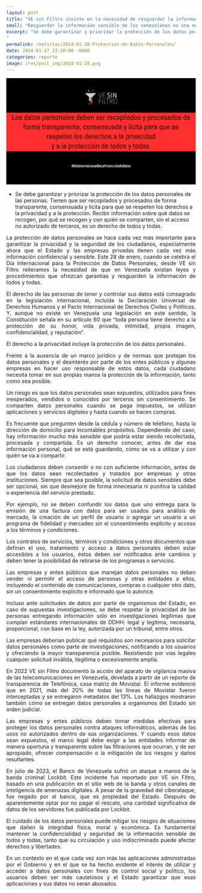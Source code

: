 ```yaml
---
layout: post
title: "VE sin Filtro insiste en la necesidad de resguardar la información sensible de los venezolanos"
small: "Resguardar la información sensible de los venezolanos es una necesidad"
excerpt: "Se debe garantizar y priorizar la protección de los datos personales de las personas. Tienen que ser recopilados y procesados de forma transparente, consensuada y lícita para que se respeten los derechos a la privacidad y a la protección. Recibir información sobre qué datos se recogen, por qué se recogen y con quién se comparten, sin el acceso no autorizado de terceros, es un derecho de todos y todas.
"
permalink: /noticias/2024-01-28-Proteccion-de-Datos-Personales/
date: 2024-01-27 23:30:00 -0400
categories: reporte
image: /res/post_img/2024-01-28.png
---
```

![](/res/post_img/2024-01-28.png)
* Se debe garantizar y priorizar la protección de los datos personales de las personas. Tienen que ser recopilados y procesados de forma transparente, consensuada y lícita para que se respeten los derechos a la privacidad y a la protección. Recibir información sobre qué datos se recogen, por qué se recogen y con quién se comparten, sin el acceso no autorizado de terceros, es un derecho de todos y todas.

<p style="text-align: justify;">La protección de datos personales se hace cada vez más importante para garantizar la privacidad y la seguridad de los ciudadanos, especialmente ahora que el Estado y las empresas privadas tienen cada vez más información confidencial y sensible. Este 28 de enero, cuando se celebra el Día Internacional para la Protección de Datos Personales, desde VE sin Filtro reiteramos la necesidad de que en Venezuela existan leyes y procedimientos que ofrezcan garantías y resguarden la información de todos y todas.</p>

<p style="text-align: justify;">El derecho de las personas de tener y controlar sus datos está consagrado en la legislación internacional, incluida la Declaración Universal de Derechos Humanos y el Pacto Internacional de Derechos Civiles y Políticos. Y, aunque no existe en Venezuela una legislación en este sentido, la Constitución señala en su artículo 60 que “toda persona tiene derecho a la protección de su honor, vida privada, intimidad, propia imagen, confidencialidad, y reputación“.</p>

<p style="text-align: justify;">El derecho a la privacidad incluye la protección de los datos personales.</p>

<p style="text-align: justify;">Frente a la ausencia de un marco jurídico y de normas que protejan los datos personales y el desinterés por parte de los entes públicos y algunas empresas en hacer uso responsable de estos datos, cada ciudadano necesita tomar en sus propias manos la protección de la información, tanto como sea posible.</p>

<p style="text-align: justify;">Un riesgo es que los datos personales sean expuestos, utilizados para fines inesperados, vendidos o conocidos por terceros sin consentimiento. Se comparten datos personales cuando se paga impuestos,  se utilizan aplicaciones y servicios digitales y hasta cuando se hacen  compras.</p>

<p style="text-align: justify;">Es frecuente que pregunten desde la cédula y número de teléfono, hasta la dirección de domicilio para incontables propósitos. Dependiendo del caso, hay información mucho más sensible que podría estar siendo recolectada, procesada y compartida. Es un derecho conocer, antes de dar esa información personal, qué se está guardando, cómo se va a utilizar y con quién se va a compartir.</p>

<p style="text-align: justify;">Los ciudadanos deben consentir o no con suficiente información, antes de que los datos sean recolectados y tratados por empresas y otras instituciones. Siempre que sea posible, la solicitud de datos sensibles debe ser opcional, sin que desmejore de forma innecesaria ni punitiva la calidad o experiencia del servicio prestado.</p>

<p style="text-align: justify;">Por ejemplo, no se deben confundir los datos que uno entrega para la emisión de una factura con datos para ser usados para análisis de mercado, la creación de un perfil de usuario o agregar un usuario a un programa de fidelidad y mercadeo sin el consentimiento explícito y acceso a los términos y condiciones.</p>

<p style="text-align: justify;">Los contratos de servicios, términos y condiciones y  otros documentos que definan el uso, tratamiento y acceso a datos personales deben estar accesibles a los usuarios, éstos deben ser notificados ante cambios y deben tener la posibilidad de retirarse de los programas o servicios.</p>

<p style="text-align: justify;">Las empresas y entes públicos que manejan datos personales no deben vender ni permitir el acceso de personas y otras entidades a ellos, incluyendo el contenido de comunicaciones, compras o cualquier otro dato, sin un consentimiento explícito e informado que lo autorice.</p>

<p style="text-align: justify;">Incluso ante solicitudes de datos por parte de organismos del Estado, en caso de supuestas investigaciones, se debe respetar la privacidad de las personas entregando información sólo en investigaciones legítimas que cumplan estándares internacionales de DDHH: legal y legítima, necesaria, proporcional, con base en la ley, autorizada por un tribunal, entre otros.</p>

<p style="text-align: justify;">Las empresas deberían publicar qué requisitos son necesarios para solicitar datos personales como parte de investigaciones, notificando a los usuarios y ofreciendo la mayor transparencia posible. Resistiendo por vías legales cualquier solicitud inválida, ilegítima o excesivamente amplia.</p>

<p style="text-align: justify;">En 2022 VE sin Filtro documentó la acción del aparato de vigilancia masiva de las telecomunicaciones en Venezuela, develada a partir de un reporte de transparencia de Telefónica, casa matriz de Movistar. El informe evidenció que en 2021, más del 20% de todas las líneas de Movistar fueron interceptadas y se entregaron metadatos del 13%. Los hallazgos mostraron también cómo se entregan datos personales a organismos del Estado sin orden judicial.</p>

<p style="text-align: justify;">Las empresas y entes públicos deben tomar medidas efectivas para proteger los datos personales contra ataques informáticos, además de los usos no autorizados dentro de sus organizaciones. Y cuando esos datos sean expuestos, el marco legal debe exigir a las entidades informar de manera oportuna y transparente sobre las filtraciones que ocurran, y de ser apropiado, ofrecer compensación o la mitigación de los riesgos y daños resultantes.</p>

<p style="text-align: justify;">En julio de 2023, el Banco de Venezuela sufrió un ataque a manos de la banda criminal Lockbit. Este incidente fue reportado por VE sin Filtro, basado en una publicación en el sitio web de la banda y otros  canales de inteligencia de amenazas digitales. A pesar de la gravedad del ciberataque, fue negado por el banco, que es propiedad del Estado. Después de aparentemente optar por no pagar el rescate, una cantidad significativa de datos de los servidores fue publicada por Lockbit.</p>

<p style="text-align: justify;">El cuidado de los datos personales puede mitigar los riesgos de situaciones que dañen la integridad física, moral y económica. Es fundamental mantener la confidencialidad y seguridad de la información sensible de todos y todas, tanto que su circulación y uso indiscriminado puede afectar derechos y libertades.</p>

<p style="text-align: justify;">En un contexto en el que cada vez son más las aplicaciones administradas por el Gobierno y en el que se ha hecho evidente el interés de utilizar y acceder a datos personales con fines de control social y político, los usuarios deben ser más cautelosos y el Estado garantizar que esas aplicaciones y sus datos no serán abusados.</p>
